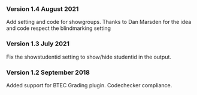 ### Version 1.4 August 2021
Add setting and code for showgroups. Thanks to Dan Marsden for the idea and code
respect the blindmarking setting
### Version 1.3 July 2021
Fix the showstudentid setting to show/hide studentid in the output.
### Version 1.2 September 2018
Added support for BTEC Grading plugin. Codechecker compliance.
